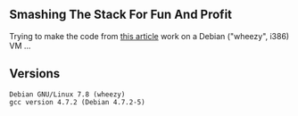 ## Smashing The Stack For Fun And Profit

Trying to make the code from [this
article](http://phrack.org/issues/49/14.html#article) work on a Debian
("wheezy", i386) VM ...

## Versions

```
Debian GNU/Linux 7.8 (wheezy)
gcc version 4.7.2 (Debian 4.7.2-5)
```
